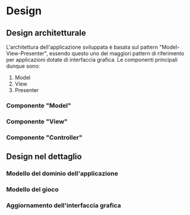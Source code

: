 # Design

## Design architetturale
L'architettura dell'applicazione sviluppata è basata sul pattern "Model-View-Presenter", essendo questo uno dei maggiori pattern di riferimento per applicazioni
dotate di interfaccia grafica. Le componenti principali dunque sono:
1. Model
2. View
3. Presenter

### Componente "Model"

### Componente "View"

### Componente "Controller"

## Design nel dettaglio

### Modello del dominio dell'applicazione

### Modello del gioco

### Aggiornamento dell'interfaccia grafica
